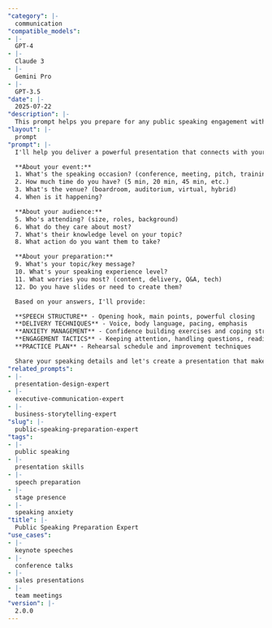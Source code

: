 ```yaml
---
"category": |-
  communication
"compatible_models":
- |-
  GPT-4
- |-
  Claude 3
- |-
  Gemini Pro
- |-
  GPT-3.5
"date": |-
  2025-07-22
"description": |-
  This prompt helps you prepare for any public speaking engagement with confidence. Get help with speech structure, delivery techniques, anxiety management, and audience engagement strategies.
"layout": |-
  prompt
"prompt": |-
  I'll help you deliver a powerful presentation that connects with your audience. Let me understand your speaking situation:

  **About your event:**
  1. What's the speaking occasion? (conference, meeting, pitch, training)
  2. How much time do you have? (5 min, 20 min, 45 min, etc.)
  3. What's the venue? (boardroom, auditorium, virtual, hybrid)
  4. When is it happening?

  **About your audience:**
  5. Who's attending? (size, roles, background)
  6. What do they care about most?
  7. What's their knowledge level on your topic?
  8. What action do you want them to take?

  **About your preparation:**
  9. What's your topic/key message?
  10. What's your speaking experience level?
  11. What worries you most? (content, delivery, Q&A, tech)
  12. Do you have slides or need to create them?

  Based on your answers, I'll provide:

  **SPEECH STRUCTURE** - Opening hook, main points, powerful closing
  **DELIVERY TECHNIQUES** - Voice, body language, pacing, emphasis
  **ANXIETY MANAGEMENT** - Confidence building exercises and coping strategies
  **ENGAGEMENT TACTICS** - Keeping attention, handling questions, reading the room
  **PRACTICE PLAN** - Rehearsal schedule and improvement techniques

  Share your speaking details and let's create a presentation that makes an impact.
"related_prompts":
- |-
  presentation-design-expert
- |-
  executive-communication-expert
- |-
  business-storytelling-expert
"slug": |-
  public-speaking-preparation-expert
"tags":
- |-
  public speaking
- |-
  presentation skills
- |-
  speech preparation
- |-
  stage presence
- |-
  speaking anxiety
"title": |-
  Public Speaking Preparation Expert
"use_cases":
- |-
  keynote speeches
- |-
  conference talks
- |-
  sales presentations
- |-
  team meetings
"version": |-
  2.0.0
---
```

